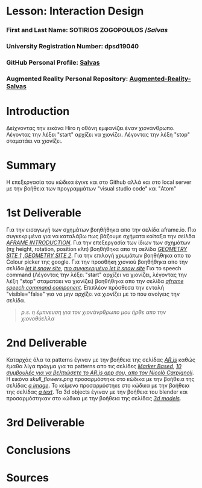 # Lesson: Interaction Design

### First and Last Name: SOTIRIOS ZOGOPOULOS   /*Salvas*
### University Registration Number: dpsd19040
### GitHub Personal Profile: [Salvas](https://github.com/sotoszogos)
### Augmented Reality Personal Repository: [Augmented-Reality-Salvas](https://github.com/sotoszogos/Augmented-Reality)

# Introduction
Δείχνοντας την εικόνα Hiro η οθόνη εμφανίζει έναν χιονάνθρωπο. Λέγοντας την λέξει "start" αρχίζει να χιονίζει. Λέγοντας την λέξη "stop" σταματάει να χιονίζει.
# Summary
Η επεξεργασία του κώδικα έγινε και στο Github αλλά και στο local server με την βοήθεια των προγραμμάτων "visual studio code" και "Atom"

# 1st Deliverable
Για την εισαγωγή των σχημάτων βοηθήθηκα απο την σελίδα aframe.io. Πιο συγκεκριμένα για να καταλάβω πως βάζουμε σχήματα κοίταξα την σείλδα [*AFRAME INTRODUCTION*](https://aframe.io/docs/1.3.0/introduction/). Για την επεξεργασία των ίδιων των σχημάτων (πχ height, rotation, position κλπ) βοηθήθηκα απο τη σελίδα [*GEOMETRY SITE 1*](https://aframe.io/docs/1.3.0/components/geometry.html#built_in_geometries4_segmentsradial-2) ,[*GEOMETRY SITE 2*](https://aframe.io/docs/1.3.0/components/rotation.html). Για την επιλογή χρωμάτων βοηθήθηκα απο το Colour picker της google. Για την προσθήκη χιονιού βοηθήθηκα απο την σελίδα [*let it snow site*](https://github.com/IdeaSpaceVR/aframe-particle-system-component), [*πιο συγκεκριμένο let it snow site*](https://github.com/IdeaSpaceVR/aframe-particle-system-component/blob/master/examples/snow/index.html.) Για το speech command (Λέγοντας την λέξει "start" αρχίζει να χιονίζει, λέγοντας την λέξη "stop" σταματάει να χιονίζει) βοηθήθηκα απο την σελίδα [*aframe speech command component*](https://www.npmjs.com/package/aframe-speech-command-component). Επιπλέον πρόσθεσα την εντολή "visible="false" για να μην αρχίζει να χιονίζει με το που ανοίγεις την σελίδα.

>*p.s. η έμπνευση για τον χιονάνρθρωπο μου ήρθε απο την χιονοθύελλα*

# 2nd Deliverable
Καταρχάς όλα τα patterns έγιναν με την βοήθεια της σελίδας [*AR.js*](https://ar-js-org.github.io/AR.js/three.js/examples/marker-training/examples/generator.html) καθώς έμαθα λίγα πράγμα για τα patterns απο τις σελίδες [*Marker Based*](https://ar-js-org.github.io/AR.js-Docs/marker-based/), [*10 συμβουλές για να βελτιώσετε το AR.js app σου, απο τον Nicolò Carpignoli*](https://medium.com/chialab-open-source/10-tips-to-enhance-your-ar-js-app-8b44c6faffca). Η εικόνα *skull_flowers.png* προσαρμόστηκε στο κώδικα με την βοήθεια της σελίδας [*a image*](https://aframe.io/docs/1.3.0/primitives/a-image.html#sidebar). Το κείμενο προσαρμόστηκε στο κώδικα με την βοήθεια της σελίδας [*a text*](https://aframe.io/docs/1.3.0/components/text.html#sidebar). Τα 3d objects έγιναν με την βοήθεια του blender και προσαρμόστηκαν στο κώδικα με την βοήθεια της σελίδας [*3d models*](https://aframe.io/docs/1.3.0/introduction/models.html#hosting-models).


# 3rd Deliverable 


# Conclusions


# Sources
